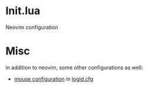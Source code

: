 # Init.lua
Neovim configuration
# Misc
in addition to neovim, some other configurations as well:
- [mouse configuration](https://github.com/PixlOne/logiops) in [logid.cfg](https://github.com/ImTalos/init.lua/blob/main/logid.cfg) 


